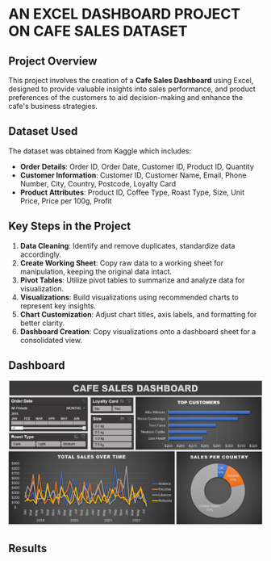 # AN EXCEL DASHBOARD PROJECT ON CAFE SALES DATASET

## Project Overview
This project involves the creation of a **Cafe Sales Dashboard** using Excel, designed to provide valuable insights into sales performance, and product preferences of the customers to aid decision-making and enhance the cafe's business strategies.

## Dataset Used
The dataset was obtained from Kaggle which includes:
- **Order Details**: Order ID,	Order Date,	Customer ID,	Product ID,	Quantity
- **Customer Information**: Customer ID,	Customer Name,	Email,	Phone Number,	City,	Country,	Postcode,	Loyalty Card
- **Product Attributes**: Product ID,	Coffee Type,	Roast Type,	Size,	Unit Price,	Price per 100g,	Profit

## Key Steps in the Project
1. **Data Cleaning**: Identify and remove duplicates, standardize data accordingly.
2. **Create Working Sheet**: Copy raw data to a working sheet for manipulation, keeping the original data intact.
3. **Pivot Tables**: Utilize pivot tables to summarize and analyze data for visualization.
4. **Visualizations**: Build visualizations using recommended charts to represent key insights.
5. **Chart Customization**: Adjust chart titles, axis labels, and formatting for better clarity.
6. **Dashboard Creation**: Copy visualizations onto a dashboard sheet for a consolidated view.

## Dashboard
![image](Dashboard.png)

## Results
